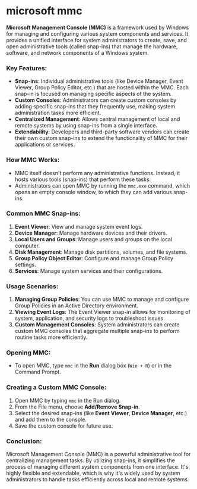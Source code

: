 # microsoft mmc
**Microsoft Management Console (MMC)** is a framework used by Windows for managing and configuring various system components and services. It provides a unified interface for system administrators to create, save, and open administrative tools (called snap-ins) that manage the hardware, software, and network components of a Windows system.

### Key Features:
- **Snap-ins**: Individual administrative tools (like Device Manager, Event Viewer, Group Policy Editor, etc.) that are hosted within the MMC. Each snap-in is focused on managing specific aspects of the system.
- **Custom Consoles**: Administrators can create custom consoles by adding specific snap-ins that they frequently use, making system administration tasks more efficient.
- **Centralized Management**: Allows central management of local and remote systems by using snap-ins from a single interface.
- **Extendability**: Developers and third-party software vendors can create their own custom snap-ins to extend the functionality of MMC for their applications or services.

### How MMC Works:
- MMC itself doesn't perform any administrative functions. Instead, it hosts various tools (snap-ins) that perform these tasks.
- Administrators can open MMC by running the `mmc.exe` command, which opens an empty console window, to which they can add various snap-ins.
  
### Common MMC Snap-ins:
1. **Event Viewer**: View and manage system event logs.
2. **Device Manager**: Manage hardware devices and their drivers.
3. **Local Users and Groups**: Manage users and groups on the local computer.
4. **Disk Management**: Manage disk partitions, volumes, and file systems.
5. **Group Policy Object Editor**: Configure and manage Group Policy settings.
6. **Services**: Manage system services and their configurations.

### Usage Scenarios:
1. **Managing Group Policies**: You can use MMC to manage and configure Group Policies in an Active Directory environment.
2. **Viewing Event Logs**: The Event Viewer snap-in allows for monitoring of system, application, and security logs to troubleshoot issues.
3. **Custom Management Consoles**: System administrators can create custom MMC consoles that aggregate multiple snap-ins to perform routine tasks more efficiently.

### Opening MMC:
- To open MMC, type `mmc` in the **Run** dialog box (`Win + R`) or in the Command Prompt.

### Creating a Custom MMC Console:
1. Open MMC by typing `mmc` in the Run dialog.
2. From the File menu, choose **Add/Remove Snap-in**.
3. Select the desired snap-ins (like **Event Viewer**, **Device Manager**, etc.) and add them to the console.
4. Save the custom console for future use.

### Conclusion:
Microsoft Management Console (MMC) is a powerful administrative tool for centralizing management tasks. By utilizing snap-ins, it simplifies the process of managing different system components from one interface. It's highly flexible and extendable, which is why it's widely used by system administrators to handle tasks efficiently across local and remote systems.
